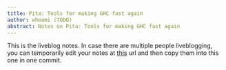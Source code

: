 ```yaml
---
title: Pita: Tools for making GHC fast again
author: whoami (TODO)
abstract: Notes on Pita: Tools for making GHC fast again
---
```


This is the liveblog notes.  In case there are multiple
people liveblogging, you can temporarily edit your notes
at [this](pita--tools-for-maki/template.md) url and then copy them into this one in one
commit.
